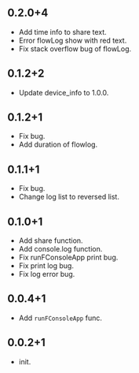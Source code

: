 ## 0.2.0+4
* Add time info to share text.
* Error flowLog show with red text.
* Fix stack overflow bug of flowLog.
## 0.1.2+2
* Update device_info to 1.0.0.
## 0.1.2+1
* Fix bug.
* Add duration of flowlog.
## 0.1.1+1

* Fix bug.
* Change log list to reversed list.
## 0.1.0+1

* Add share function.
* Add console.log function.
* Fix runFConsoleApp print bug.
* Fix print log bug.
* Fix log error bug.

## 0.0.4+1

* Add `runFConsoleApp` func.

## 0.0.2+1

* init.
